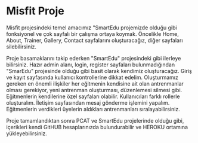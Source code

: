 # Misfit Proje

Misfit projesindeki temel amacımız "SmartEdu projemizde olduğu gibi fonksiyonel ve çok sayfalı bir çalışma ortaya koymak. Öncelikle Home, About, Trainer, Gallery, Contact sayfalarını oluşturacağız, diğer sayfaları silebilirsiniz.

Proje basamaklarını takip ederken "SmartEdu" projesindeki gibi ilerleye bilirsiniz. Hazır admin alanı, login, register sayfaları bulunmadığından "SmarEdu" projesinde olduğu gibi basit olarak kendimiz oluşturacağız. Giriş ve kayıt sayfasında kullanıcı kontrollerine dikkat edelim. Oluşturmamız gereken en önemli ilişkiler her eğitmenin kendisine ait olan antrenmanlar olması gerekiyor, yeni antrenman oluşturması, düzenlemesi silmesi gibi. Eğitmenlerin kendilerine özel sayfaları olabilir. Kullanıcıları farklı rollerle oluşturalım. İletişim sayfasından mesaj gönderme işlemini yapalım. Eğitmenlerin verdikleri üyelerin aldıkları antrenmanları sıralayabilirsiniz.

Proje tamamlandıktan sonra PCAT ve SmartEdu projelerinde olduğu gibi, içerikleri kendi GitHUB hesaplarınızda bulundurabilir ve HEROKU ortamına yükleyebilirsiniz.

